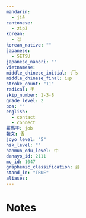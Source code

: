 ```yaml
---
mandarin:
  - jiē
cantonese:
  - zip3
korean:
  - 접
korean_native: ""
japanese:
  - SETSU
japanese_nanori: ""
vietnamese:
middle_chinese_initial: t͡s
middle_chinese_final: iᴇp
stroke_count: "11"
radical: 手
skip_number: 1-3-8
grade_level: 2
pos: ""
english:
  - contact
  - connect
羅馬字: job
韓文: 좁
joyo_level: "5"
hsk_level: ""
hanmun_edu_level: 中
danayo_id: 2111
mc_id: 1047
graphemic_classification: 妾
stand_in: "TRUE"
aliases:
---
```


# Notes
